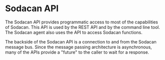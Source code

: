 # Sodacan API
The Sodacan API provides programmatic access to most of the capabilities of Sodacan. This API is used by the REST API and by the command line tool. The Sodacan agent also uses the API to access Sodacan functions.

The backside of the Sodacan API is a connection to and from the Sodacan message bus. Since the message passing architecture is asynchronous, many of the APIs provide a "future" to the caller to wait for a response.

